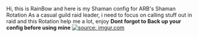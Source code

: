 Hi, this is RainBow and here is my Shaman config for ARB's Shaman Rotation As a casual guild raid leader, i need to focus on calling stuff out in raid and this Rotation help me a lot, enjoy
**Dont forgot to Back up your config before using mine**
<a href="https://imgur.com/0CS4JQc"><img src="https://i.imgur.com/0CS4JQc.jpg" title="source: imgur.com" /></a>

